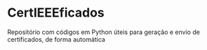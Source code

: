 # CertIEEEficados
Repositório com códigos em Python úteis para geração e envio de certificados, de forma automática  
